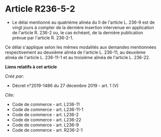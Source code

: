 # Article R236-5-2

- Le délai mentionné au quatrième alinéa du II de l'article L. 236-9 est de vingt jours à compter de la dernière insertion
intervenue en application de l'article R. 236-2 ou, le cas échéant, de la dernière publication prévue par l'article R.
236-2-1. 

Ce délai s'applique selon les mêmes modalités aux demandes mentionnées respectivement au deuxième alinéa de l'article L.
236-11, au deuxième alinéa de l'article L. 236-11-1 et au troisième alinéa de l'article L. 236-22.

**Liens relatifs à cet article**

_Créé par_:

  - Décret n°2019-1486 du 27 décembre 2019 - art. 1 (V)

_Cite_:

  - Code de commerce - art. L236-11
  - Code de commerce - art. L236-11-1
  - Code de commerce - art. L236-2
  - Code de commerce - art. L236-22
  - Code de commerce - art. L236-9
  - Code de commerce - art. R236-2-1
